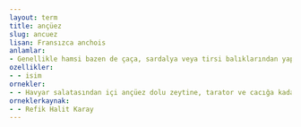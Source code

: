 ```yaml
---
layout: term
title: ançüez
slug: ancuez
lisan: Fransızca anchois
anlamlar:
- Genellikle hamsi bazen de çaça, sardalya veya tirsi balıklarından yapılan tuzlu ve yağlı ezme; hamsi ezmesi
ozellikler:
- - isim
ornekler:
- - Havyar salatasından içi ançüez dolu zeytine, tarator ve cacığa kadar neler hem de nelerin âlâsı bulunmazdı?
orneklerkaynak:
- - Refik Halit Karay
---
```

